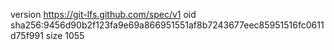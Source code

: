 version https://git-lfs.github.com/spec/v1
oid sha256:9456d90b2f123fa9e69a866951551af8b7243677eec85951516fc0611d75f991
size 1055
